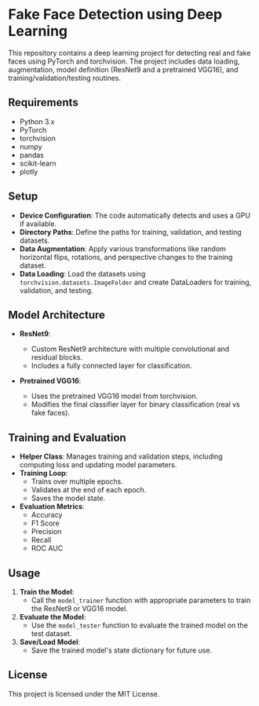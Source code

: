 # Fake Face Detection using Deep Learning

This repository contains a deep learning project for detecting real and fake faces using PyTorch and torchvision. The project includes data loading, augmentation, model definition (ResNet9 and a pretrained VGG16), and training/validation/testing routines.

## Requirements

- Python 3.x
- PyTorch
- torchvision
- numpy
- pandas
- scikit-learn
- plotly

## Setup

- **Device Configuration**: The code automatically detects and uses a GPU if available.
- **Directory Paths**: Define the paths for training, validation, and testing datasets.
- **Data Augmentation**: Apply various transformations like random horizontal flips, rotations, and perspective changes to the training dataset.
- **Data Loading**: Load the datasets using `torchvision.datasets.ImageFolder` and create DataLoaders for training, validation, and testing.

## Model Architecture

- **ResNet9**: 
  - Custom ResNet9 architecture with multiple convolutional and residual blocks.
  - Includes a fully connected layer for classification.

- **Pretrained VGG16**: 
  - Uses the pretrained VGG16 model from torchvision.
  - Modifies the final classifier layer for binary classification (real vs fake faces).

## Training and Evaluation

- **Helper Class**: Manages training and validation steps, including computing loss and updating model parameters.
- **Training Loop**:
  - Trains over multiple epochs.
  - Validates at the end of each epoch.
  - Saves the model state.
- **Evaluation Metrics**: 
  - Accuracy
  - F1 Score
  - Precision
  - Recall
  - ROC AUC

## Usage

1. **Train the Model**: 
   - Call the `model_trainer` function with appropriate parameters to train the ResNet9 or VGG16 model.
2. **Evaluate the Model**: 
   - Use the `model_tester` function to evaluate the trained model on the test dataset.
3. **Save/Load Model**: 
   - Save the trained model's state dictionary for future use.

## License

This project is licensed under the MIT License.
